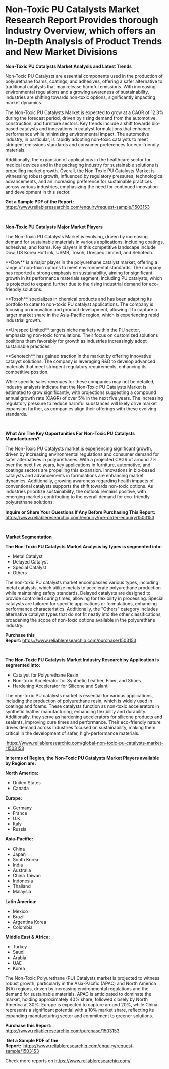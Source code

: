 <p><h1>Non-Toxic PU Catalysts Market Research Report Provides thorough Industry Overview, which offers an In-Depth Analysis of Product Trends and New Market Divisions</h1></p><p><strong>Non-Toxic PU Catalysts Market Analysis and Latest Trends</strong></p>
<p><p>Non-Toxic PU Catalysts are essential components used in the production of polyurethane foams, coatings, and adhesives, offering a safer alternative to traditional catalysts that may release harmful emissions. With increasing environmental regulations and a growing awareness of sustainability, industries are shifting towards non-toxic options, significantly impacting market dynamics.</p><p>The Non-Toxic PU Catalysts Market is expected to grow at a CAGR of 12.3% during the forecast period, driven by rising demand from the automotive, construction, and furniture sectors. Key trends include a shift towards bio-based catalysts and innovations in catalyst formulations that enhance performance while minimizing environmental impact. The automotive industry, in particular, is rapidly adopting non-toxic catalysts to meet stringent emissions standards and consumer preferences for eco-friendly materials.</p><p>Additionally, the expansion of applications in the healthcare sector for medical devices and in the packaging industry for sustainable solutions is propelling market growth. Overall, the Non-Toxic PU Catalysts Market is witnessing robust growth, influenced by regulatory pressures, technological advancements, and an increasing preference for sustainable practices across various industries, emphasizing the need for continued innovation and development in this sector.</p></p>
<p><strong>Get a Sample PDF of the Report:&nbsp;</strong> <a href="https://www.reliableresearchiq.com/enquiry/request-sample/1503153?utm_campaign=3547&utm_medium=2&utm_source=Github&utm_content=ia&utm_term=23032025&utm_id=non-toxic-pu-catalysts">https://www.reliableresearchiq.com/enquiry/request-sample/1503153</a></p>
<p>&nbsp;</p>
<p><strong>Non-Toxic PU Catalysts Major Market Players</strong></p>
<p><p>The Non-Toxic PU Catalysts Market is evolving, driven by increasing demand for sustainable materials in various applications, including coatings, adhesives, and foams. Key players in this competitive landscape include Dow, US Korea HotLink, USMB, Tosoh, Urespec Limited, and Sehotech.</p><p>**Dow** is a major player in the polyurethane catalyst market, offering a range of non-toxic options to meet environmental standards. The company has reported a strong emphasis on sustainability, aiming for significant growth in its performance materials segment, including PU catalysts, which is projected to expand further due to the rising industrial demand for eco-friendly solutions.</p><p>**Tosoh** specializes in chemical products and has been adapting its portfolio to cater to non-toxic PU catalyst applications. The company is focusing on innovation and product development, allowing it to capture a larger market share in the Asia-Pacific region, which is experiencing rapid industrial growth.</p><p>**Urespec Limited** targets niche markets within the PU sector, emphasizing non-toxic formulations. Their focus on customized solutions positions them favorably for growth as industries increasingly adopt sustainable practices.</p><p>**Sehotech** has gained traction in the market by offering innovative catalyst solutions. The company is leveraging R&D to develop advanced materials that meet stringent regulatory requirements, enhancing its competitive position.</p><p>While specific sales revenues for these companies may not be detailed, industry analysts indicate that the Non-Toxic PU Catalysts Market is estimated to grow significantly, with projections suggesting a compound annual growth rate (CAGR) of over 5% in the next five years. The increasing regulatory pressure to reduce harmful substances will likely drive market expansion further, as companies align their offerings with these evolving standards.</p></p>
<p>&nbsp;</p>
<p><strong>What Are The Key Opportunities For Non-Toxic PU Catalysts Manufacturers?</strong></p>
<p><p>The Non-Toxic PU Catalysts market is experiencing significant growth, driven by increasing environmental regulations and consumer demand for safer alternatives in polyurethanes. With a projected CAGR of around 7% over the next five years, key applications in furniture, automotive, and coatings sectors are propelling this expansion. Innovations in bio-based catalysts and advancements in formulations are enhancing market dynamics. Additionally, growing awareness regarding health impacts of conventional catalysts supports the shift towards non-toxic options. As industries prioritize sustainability, the outlook remains positive, with emerging markets contributing to the overall demand for eco-friendly polyurethane solutions.</p></p>
<p><strong>Inquire or Share Your Questions If Any Before Purchasing This Report:</strong> <a href="https://www.reliableresearchiq.com/enquiry/pre-order-enquiry/1503153?utm_campaign=3547&utm_medium=2&utm_source=Github&utm_content=ia&utm_term=23032025&utm_id=non-toxic-pu-catalysts">https://www.reliableresearchiq.com/enquiry/pre-order-enquiry/1503153</a></p>
<p>&nbsp;</p>
<p><strong>Market Segmentation</strong></p>
<p><strong>The Non-Toxic PU Catalysts Market Analysis by types is segmented into:</strong></p>
<p><ul><li>Metal Catalyst</li><li>Delayed Catalyst</li><li>Special Catalyst</li><li>Others</li></ul></p>
<p><p>The non-toxic PU catalysts market encompasses various types, including metal catalysts, which utilize metals to accelerate polyurethane production while maintaining safety standards. Delayed catalysts are designed to provide controlled curing times, allowing for flexibility in processing. Special catalysts are tailored for specific applications or formulations, enhancing performance characteristics. Additionally, the "Others" category includes alternative catalyst types that do not fit neatly into the other classifications, broadening the scope of non-toxic options available in the polyurethane industry.</p></p>
<p><strong>Purchase this Report:&nbsp;</strong><a href="https://www.reliableresearchiq.com/purchase/1503153?utm_campaign=3547&utm_medium=2&utm_source=Github&utm_content=ia&utm_term=23032025&utm_id=non-toxic-pu-catalysts">https://www.reliableresearchiq.com/purchase/1503153</a></p>
<p>&nbsp;</p>
<p><strong>The Non-Toxic PU Catalysts Market Industry Research by Application is segmented into:</strong></p>
<p><ul><li>Catalyst for Polyurethane Resin</li><li>Non-toxic Accelerator for Synthetic Leather, Fiber, and Shoes</li><li>Hardening Accelerator for Silicone and Salant</li></ul></p>
<p><p>The non-toxic PU catalysts market is essential for various applications, including the production of polyurethane resin, which is widely used in coatings and foams. These catalysts function as non-toxic accelerators in synthetic leather manufacturing, enhancing flexibility and durability. Additionally, they serve as hardening accelerators for silicone products and sealants, improving cure times and performance. Their eco-friendly nature drives demand across industries focused on sustainability, making them critical in the development of safer, high-performance materials.</p></p>
<p><a href="https://www.reliableresearchiq.com/global-non-toxic-pu-catalysts-market-r1503153?utm_campaign=3547&utm_medium=2&utm_source=Github&utm_content=ia&utm_term=23032025&utm_id=non-toxic-pu-catalysts">&nbsp;https://www.reliableresearchiq.com/global-non-toxic-pu-catalysts-market-r1503153</a></p>
<p><strong>In terms of Region, the Non-Toxic PU Catalysts Market Players available by Region are:</strong></p>
<p>
    <p> <strong> North America: </strong>
        <ul>
            <li>United States</li>
            <li>Canada</li>
        </ul>
        </p> 
    <p> <strong> Europe: </strong>
        <ul>
            <li>Germany</li>
            <li>France</li>
            <li>U.K.</li>
            <li>Italy</li>
            <li>Russia</li>
        </ul>
        </p> 
    <p> <strong> Asia-Pacific: </strong>
        <ul>
            <li>China</li>
            <li>Japan</li>
            <li>South Korea</li>
            <li>India</li>
            <li>Australia</li>
            <li>China Taiwan</li>
            <li>Indonesia</li>
            <li>Thailand</li>
            <li>Malaysia</li>
        </ul>
        </p> 
    <p> <strong> Latin America: </strong>
        <ul>
            <li>Mexico</li>
            <li>Brazil</li>
            <li>Argentina Korea</li>
            <li>Colombia</li>
        </ul>
        </p> 
    <p> <strong> Middle East & Africa: </strong>
        <ul>
            <li>Turkey</li>
            <li>Saudi</li>
            <li>Arabia</li>
            <li>UAE</li>
            <li>Korea</li>
        </ul>
    </p>
    </p>
<p><p>The Non-Toxic Polyurethane (PU) Catalysts market is projected to witness robust growth, particularly in the Asia-Pacific (APAC) and North America (NA) regions, driven by increasing environmental regulations and the demand for sustainable materials. APAC is anticipated to dominate the market, holding approximately 40% share, followed closely by North America at 30%. Europe is expected to capture around 20%, while China represents a significant potential with a 10% market share, reflecting its expanding manufacturing sector and commitment to greener solutions.</p></p>
<p><strong>Purchase this Report: </strong><a href="https://www.reliableresearchiq.com/purchase/1503153?utm_campaign=3547&utm_medium=2&utm_source=Github&utm_content=ia&utm_term=23032025&utm_id=non-toxic-pu-catalysts">https://www.reliableresearchiq.com/purchase/1503153</a></p>
<p>&nbsp;<strong>Get a Sample PDF of the Report:&nbsp;&nbsp;</strong><a href="https://www.reliableresearchiq.com/enquiry/request-sample/1503153?utm_campaign=3547&utm_medium=2&utm_source=Github&utm_content=ia&utm_term=23032025&utm_id=non-toxic-pu-catalysts">https://www.reliableresearchiq.com/enquiry/request-sample/1503153</a></p>
<p><strong></strong></p>
<p>Check more reports on <a href="https://www.reliableresearchiq.com/?utm_campaign=3547&utm_medium=2&utm_source=Github&utm_content=ia&utm_term=23032025&utm_id=non-toxic-pu-catalysts">https://www.reliableresearchiq.com/</a></p>